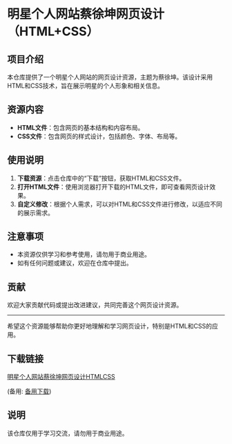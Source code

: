 # 明星个人网站蔡徐坤网页设计（HTML+CSS）

## 项目介绍

本仓库提供了一个明星个人网站的网页设计资源，主题为蔡徐坤。该设计采用HTML和CSS技术，旨在展示明星的个人形象和相关信息。

## 资源内容

- **HTML文件**：包含网页的基本结构和内容布局。
- **CSS文件**：包含网页的样式设计，包括颜色、字体、布局等。

## 使用说明

1. **下载资源**：点击仓库中的“下载”按钮，获取HTML和CSS文件。
2. **打开HTML文件**：使用浏览器打开下载的HTML文件，即可查看网页设计效果。
3. **自定义修改**：根据个人需求，可以对HTML和CSS文件进行修改，以适应不同的展示需求。

## 注意事项

- 本资源仅供学习和参考使用，请勿用于商业用途。
- 如有任何问题或建议，欢迎在仓库中提出。

## 贡献

欢迎大家贡献代码或提出改进建议，共同完善这个网页设计资源。

---

希望这个资源能够帮助你更好地理解和学习网页设计，特别是HTML和CSS的应用。

## 下载链接
[明星个人网站蔡徐坤网页设计HTMLCSS](https://pan.quark.cn/s/93ed0cbbd1e3) 

(备用: [备用下载](https://pan.baidu.com/s/1mLc38RDUzV33iuaukJTTdg?pwd=1234))

## 说明

该仓库仅用于学习交流，请勿用于商业用途。

